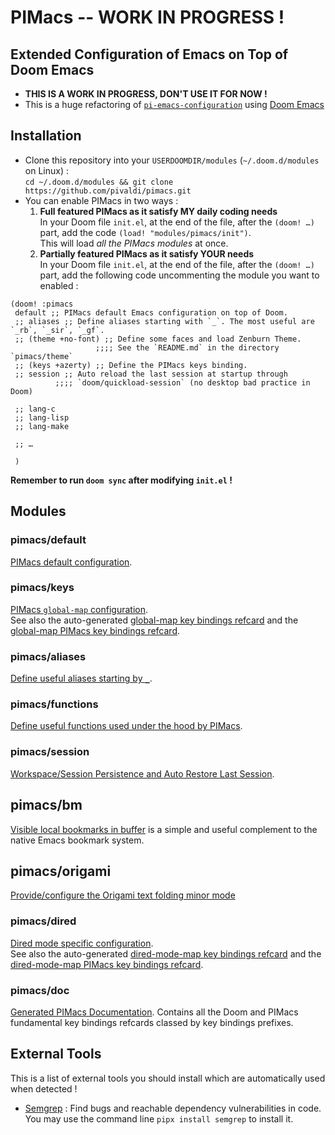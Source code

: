 # PIMacs -- WORK IN PROGRESS !

## Extended Configuration of Emacs on Top of Doom Emacs

* **THIS IS A WORK IN PROGRESS, DON'T USE IT FOR NOW !**
* This is a huge refactoring of [`pi-emacs-configuration`](https://github.com/pivaldi/pi-emacs-configuration) using [Doom Emacs](https://github.com/doomemacs/doomemacs)

## Installation

* Clone this repository into your `USERDOOMDIR/modules` (`~/.doom.d/modules` on Linux) :  
  `cd ~/.doom.d/modules && git clone https://github.com/pivaldi/pimacs.git`
* You can enable PIMacs in two ways :  
  1. **Full featured PIMacs as it satisfy MY daily coding needs**  
     In your Doom file `init.el`, at the end of the file, after the `(doom! …)`  
     part, add the code `(load! "modules/pimacs/init")`.  
     This will load *all the PIMacs modules* at once.
  1. **Partially featured PIMacs as it satisfy YOUR needs**  
     In your Doom file `init.el`, at the end of the file, after the `(doom! …)`  
     part, add the following code uncommenting the module you want to enabled :

```elisp
(doom! :pimacs
 default ;; PIMacs default Emacs configuration on top of Doom.
 ;; aliases ;; Define aliases starting with `_`. The most useful are `_rb`, `_sir`, `_gf`.
 ;; (theme +no-font) ;; Define some faces and load Zenburn Theme.
                   ;;;; See the `README.md` in the directory `pimacs/theme`
 ;; (keys +azerty) ;; Define the PIMacs keys binding.
 ;; session ;; Auto reload the last session at startup through
          ;;;; `doom/quickload-session` (no desktop bad practice in Doom)

 ;; lang-c
 ;; lang-lisp
 ;; lang-make
 
 ;; …
 
 )
```

**Remember to run `doom sync` after modifying `init.el` !**

## Modules

### pimacs/default
[PIMacs default configuration](default/README.md).

### pimacs/keys
[PIMacs `global-map` configuration](keys/README.md).  
See also the auto-generated
[global-map key bindings refcard](keys/all-key-bindings-refcard.org) and the
[global-map PIMacs key bindings refcard](keys/pimacs-key-bindings-refcard.org).

### pimacs/aliases
[Define useful aliases starting by `_`](aliases/config.el).

### pimacs/functions
[Define useful functions used under the hood by PIMacs](functions/README.md).

### pimacs/session
[Workspace/Session Persistence and Auto Restore Last Session](session/README.md).

## pimacs/bm
[Visible local bookmarks in buffer](bm/README.org) is a simple and useful
complement to the native Emacs bookmark system.

## pimacs/origami
[Provide/configure the Origami text folding minor mode](origami/README.org)

### pimacs/dired
[Dired mode specific configuration](dired/README.org).  
See also the auto-generated
[dired-mode-map key bindings refcard](dired/all-key-bindings-refcard.org) and the
[dired-mode-map PIMacs key bindings refcard](dired/pimacs-key-bindings-refcard.org).

### pimacs/doc
[Generated PIMacs Documentation](doc/README.org). Contains all the Doom and
PIMacs fundamental key bindings refcards classed by key bindings prefixes.

## External Tools

This is a list of external tools you should install which are automatically used
when detected !

- [Semgrep](https://semgrep.dev/docs/) : Find bugs and reachable dependency
  vulnerabilities in code.  
  You may use the command line `pipx install semgrep` to install it.

